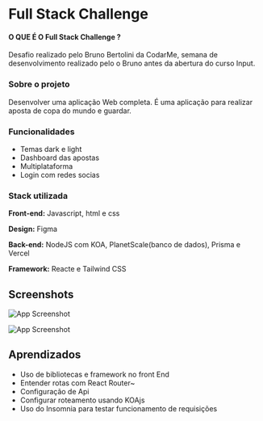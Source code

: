 # Full Stack Challenge



#### O QUE É O Full Stack Challenge ?

Desafio realizado pelo Bruno Bertolini da CodarMe, semana de desenvolvimento realizado pelo o Bruno antes da abertura do curso Input.




 
### Sobre o projeto

Desenvolver uma aplicação Web completa. É uma aplicação para realizar aposta de copa do mundo e guardar.

### Funcionalidades

- Temas dark e light
- Dashboard das apostas
- Multiplataforma
- Login com redes socias


### Stack utilizada

**Front-end:** Javascript, html e css

**Design:** Figma

**Back-end:** NodeJS com KOA, PlanetScale(banco de dados), Prisma e Vercel

**Framework:** Reacte e Tailwind CSS

## Screenshots

![App Screenshot](https://raw.githubusercontent.com/Ar3secchim/challenge-fullStack-CupBet/main/public/imgs/Screenshot%202022.jpg)

![App Screenshot](https://raw.githubusercontent.com/Ar3secchim/challenge-fullStack-CupBet/main/public/imgs/Screenshot%202022-10-04%20154456.jpg)

## Aprendizados

- Uso de bibliotecas e framework no front End
- Entender rotas com React Router~
- Configuração de Api
- Configurar roteamento usando KOAjs
- Uso do Insomnia para testar funcionamento de requisições
